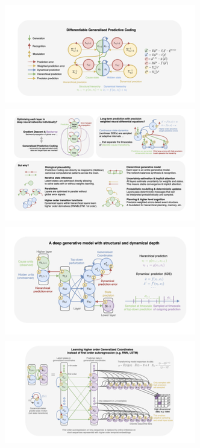 ![alt Overview](https://github.com/andreofner/pyGPC/blob/master/PC_summary.png)


![alt Overview](https://github.com/andreofner/pyGPC/blob/master/details.png)


![alt Overview](https://github.com/andreofner/pyGPC/blob/master/DGM_GPC.png)


![alt Overview](https://github.com/andreofner/pyGPC/blob/master/Coordinates.png)
